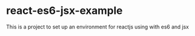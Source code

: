 # react-es6-jsx-example
This is a project to set up an environment for reactjs using with es6 and jsx
